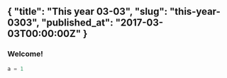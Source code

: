 {
  "title": "This year 03-03",
  "slug": "this-year-0303",
  "published_at": "2017-03-03T00:00:00Z"
}
---
### Welcome!

```elixir
a = 1
```
